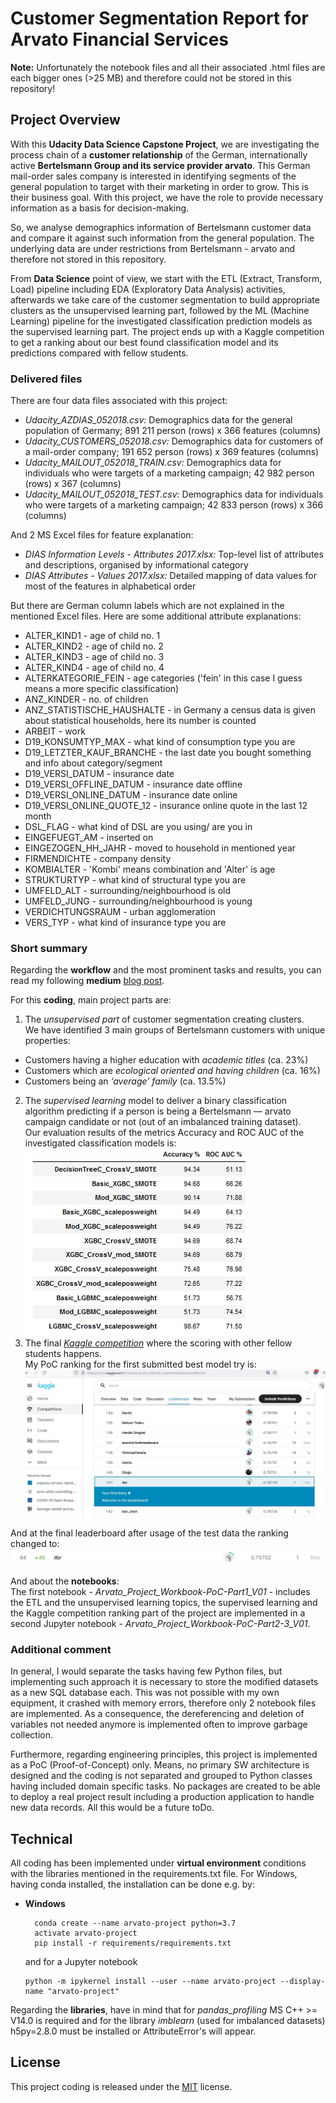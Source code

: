 [//]: # (Image References)

[image1]: ./images/ClassificationModelsEvalResultSmall.PNG "Evaluation of Classification models:"
[image2]: ./images/kaggleCompetition_positionUdacityDataScience-BertelsmannArvato-141_2021-08-15.JPG "Kaggle ranking:"
[image3]: ./images/kaggle_finalLeaderboard_position.PNG "Final Leaderboard with 70% test data:"

# Customer Segmentation Report for Arvato Financial Services

<b>Note:</b> Unfortunately the notebook files and all their associated .html files are each bigger ones (>25 MB) and therefore could not be stored in this repository!

## Project Overview
With this <b>Udacity Data Science Capstone Project</b>, we are investigating the process chain of a <b>customer relationship</b> of the German, internationally active <b>Bertelsmann Group and its service provider arvato</b>. This German mail-order sales company is interested in identifying segments of the general population to target with their marketing in order to grow. This is their business goal. With this project, we have the role to provide necessary information as a basis for decision-making. 

So, we analyse demographics information of Bertelsmann customer data and compare it against such information from the general population. The underlying data are under restrictions from Bertelsmann - arvato and therefore not stored in this repository.

From <b>Data Science</b> point of view, we start with the ETL (Extract, Transform, Load) pipeline including EDA (Exploratory Data Analysis) activities, afterwards we take care of the customer segmentation to build appropriate clusters as the unsupervised learning part, followed by the ML (Machine Learning) pipeline for the investigated classification prediction models as the supervised learning part. The project ends up with a Kaggle competition to get a ranking about our best found classification model and its predictions compared with fellow students.

### Delivered files
There are four data files associated with this project:

* <i>Udacity_AZDIAS_052018.csv:</i> Demographics data for the general population of Germany; 891 211 person (rows) x 366 features (columns)
* <i>Udacity_CUSTOMERS_052018.csv:</i> Demographics data for customers of a mail-order company; 191 652 person (rows) x 369 features (columns)
* <i>Udacity_MAILOUT_052018_TRAIN.csv:</i> Demographics data for individuals who were targets of a marketing campaign; 42 982 person (rows) x 367 (columns)
* <i>Udacity_MAILOUT_052018_TEST.csv:</i> Demographics data for individuals who were targets of a marketing campaign; 42 833 person (rows) x 366 (columns)

And 2 MS Excel files for feature explanation:

* <i>DIAS Information Levels - Attributes 2017.xlsx:</i> Top-level list of attributes and descriptions, organised by informational category
* <i>DIAS Attributes - Values 2017.xlsx:</i> Detailed mapping of data values for most of the features in alphabetical order

But there are German column labels which are not explained in the mentioned Excel files. Here are some additional attribute explanations:

* ALTER_KIND1 - age of child no. 1
* ALTER_KIND2 - age of child no. 2
* ALTER_KIND3 - age of child no. 3
* ALTER_KIND4 - age of child no. 4
* ALTERKATEGORIE_FEIN - age categories ('fein' in this case I guess means a more specific classification)
* ANZ_KINDER - no. of children
* ANZ_STATISTISCHE_HAUSHALTE - in Germany a census data is given about statistical households, here its number is counted
* ARBEIT - work
* D19_KONSUMTYP_MAX - what kind of consumption type you are
* D19_LETZTER_KAUF_BRANCHE - the last date you bought something and info about category/segment
* D19_VERSI_DATUM - insurance date
* D19_VERSI_OFFLINE_DATUM - insurance date offline
* D19_VERSI_ONLINE_DATUM - insurance date online
* D19_VERSI_ONLINE_QUOTE_12 - insurance online quote in the last 12 month
* DSL_FLAG - what kind of DSL are you using/ are you in
* EINGEFUEGT_AM - inserted on
* EINGEZOGEN_HH_JAHR - moved to household in mentioned year
* FIRMENDICHTE - company density
* KOMBIALTER - 'Kombi' means combination and 'Alter' is age
* STRUKTURTYP - what kind of structural type you are
* UMFELD_ALT - surrounding/neighbourhood is old
* UMFELD_JUNG - surrounding/neighbourhood is young
* VERDICHTUNGSRAUM - urban agglomeration
* VERS_TYP - what kind of insurance type you are

### Short summary
Regarding the <b>workflow</b> and the most prominent tasks and results, you can read my following <b>medium</b> [blog post](https://medium.com/@ilona.brinkmeier/customer-segmentation-report-for-arvato-financial-solutions-167cba1545bd).

For this <b>coding</b>, main project parts are:

1. The <i>unsupervised part</i> of customer segmentation creating clusters.<br>
  We have identified 3 main groups of Bertelsmann customers with unique properties:
  
  * Customers having a higher education with <i>academic titles</i> (ca. 23%)
  * Customers which are <i>ecological oriented and having children</i> (ca. 16%)
  * Customers being an <i>‘average’ family</i> (ca. 13.5%)
  
2. The <i>supervised learning</i> model to deliver a binary classification algorithm predicting if a person is being a Bertelsmann — arvato campaign candidate or not (out of an imbalanced training dataset).<br>
  Our evaluation results of the metrics Accuracy and ROC AUC of the investigated classification models is:
  ![Evaluation of Classification models:][image1]
3. The final [<i>Kaggle competition</i>](https://www.kaggle.com/c/udacity-arvato-identify-customers) where the scoring with other fellow students happens.<br>
  My PoC ranking for the first submitted best model try is:
  ![Kaggle ranking:][image2]
  
  And at the final leaderboard after usage of the test data the ranking changed to:
  ![Final Leaderboard with 70% test data:][image3]

And about the <b>notebooks</b>:<br>
The first notebook - <i>Arvato_Project_Workbook-PoC-Part1_V01</i> - includes the ETL and the unsupervised learning topics, the supervised learning and the Kaggle competition ranking part of the project are implemented in a second Jupyter notebook - <i>Arvato_Project_Workbook-PoC-Part2-3_V01</i>.

### Additional comment
In general, I would separate the tasks having few Python files, but implementing such approach it is necessary to store the modified datasets as a new SQL database each. This was not possible with my own equipment, it crashed with memory errors, therefore only 2 notebook files are implemented. As a consequence, the dereferencing and deletion of variables not needed anymore is implemented often to improve garbage collection.

Furthermore, regarding engineering principles, this project is implemented as a PoC (Proof-of-Concept) only. Means, no primary SW architecture is designed and the coding is not separated and grouped to Python classes having included domain specific tasks. No packages are created to be able to deploy a real project result including a production application to handle new data records. All this would be a future toDo.

## Technical
All coding has been implemented under <b>virtual environment</b> conditions with the libraries mentioned in the requirements.txt file. For Windows, having conda installed, the installation can be done e.g. by:
- __Windows__
  ```
	conda create --name arvato-project python=3.7
	activate arvato-project
	pip install -r requirements/requirements.txt
  ```
  and for a Jupyter notebook
  ```
  python -m ipykernel install --user --name arvato-project --display-name "arvato-project"
  ```

Regarding the <b>libraries</b>, have in mind that for <i>pandas_profiling</i> MS C++ >= V14.0 is required and for the library <i>imblearn</i> (used for imbalanced datasets) h5py=2.8.0 must be installed or AttributeError's will appear.

## License
This project coding is released under the [MIT](https://github.com/IloBe/Customer-Segmentation-and-Classification-Master/blob/master/LICENSE) license.
